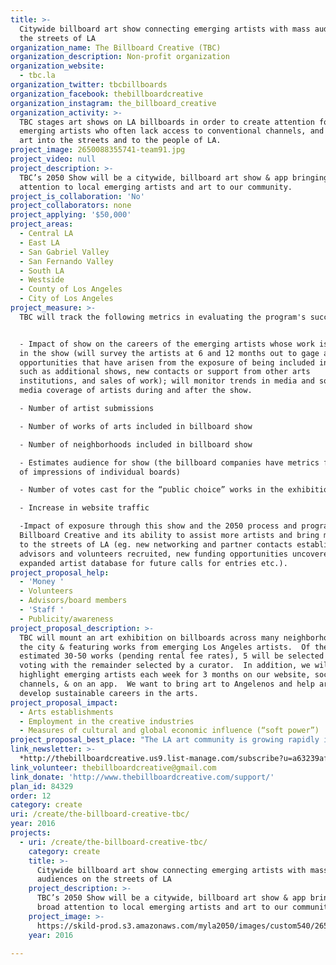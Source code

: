 ```yaml
---
title: >-
  Citywide billboard art show connecting emerging artists with mass audiences on
  the streets of LA
organization_name: The Billboard Creative (TBC)
organization_description: Non-profit organization
organization_website:
  - tbc.la
organization_twitter: tbcbillboards
organization_facebook: thebillboardcreative
organization_instagram: the_billboard_creative
organization_activity: >-
  TBC stages art shows on LA billboards in order to create attention for
  emerging artists who often lack access to conventional channels, and to bring
  art into the streets and to the people of LA.
project_image: 2650088355741-team91.jpg
project_video: null
project_description: >-
  TBC’s 2050 Show will be a citywide, billboard art show & app bringing broad
  attention to local emerging artists and art to our community.
project_is_collaboration: 'No'
project_collaborators: none
project_applying: '$50,000'
project_areas:
  - Central LA
  - East LA
  - San Gabriel Valley
  - San Fernando Valley
  - South LA
  - Westside
  - County of Los Angeles
  - City of Los Angeles
project_measure: >-
  TBC will track the following metrics in evaluating the program's success: 


  - Impact of show on the careers of the emerging artists whose work is included
  in the show (will survey the artists at 6 and 12 months out to gage additional
  opportunities that have arisen from the exposure of being included in the show
  such as additional shows, new contacts or support from other arts
  institutions, and sales of work); will monitor trends in media and social
  media coverage of artists during and after the show.   

  - Number of artist submissions

  - Number of works of arts included in billboard show

  - Number of neighborhoods included in billboard show

  - Estimates audience for show (the billboard companies have metrics for number
  of impressions of individual boards)

  - Number of votes cast for the “public choice” works in the exhibition

  - Increase in website traffic

  -Impact of exposure through this show and the 2050 process and program on The
  Billboard Creative and its ability to assist more artists and bring more art
  to the streets of LA (eg. new networking and partner contacts established, new
  advisors and volunteers recruited, new funding opportunities uncovered,
  expanded artist database for future calls for entries etc.).
project_proposal_help:
  - 'Money '
  - Volunteers
  - Advisors/board members
  - 'Staff '
  - Publicity/awareness
project_proposal_description: >-
  TBC will mount an art exhibition on billboards across many neighborhoods of
  the city & featuring works from emerging Los Angeles artists.  Of the
  estimated 30-50 works (pending rental fee rates), 5 will be selected by public
  voting with the remainder selected by a curator.  In addition, we will
  highlight emerging artists each week for 3 months on our website, social media
  channels, & on an app.  We want to bring art to Angelenos and help artists
  develop sustainable careers in the arts.
project_proposal_impact:
  - Arts establishments
  - Employment in the creative industries
  - Measures of cultural and global economic influence (“soft power”)
project_proposal_best_place: "The LA art community is growing rapidly in both in size and reputation.  This creates great opportunity but also great competition, especially for those who are young and unestablished.  It is difficult for a majority of artists to have their work seen and even more difficult to build a full-time career making art.  We think artists, and the conversations they and their work stimulate, are central to a vibrant, thoughtful community.  As such, our goal is to help shine light on emerging artists and to bring more art to Angelenos – connecting these two important constituencies.  Existing institutional channels of the art world are fundamental but leave many behind.  Our work is to help artists without access to traditional channels find outlets for their work and a leg up in their careers, and to help the residents of LA encounter art in their everyday lives.\n\n \nThe Billboard Creative (TBC) will help make LA the best place to create by:\n\n-\thelping to lift young and emerging LA artists above systemic obstacles to gaining exposure with art enthusiasts & mass audiences, as well as with members of the arts community who can help them in developing their careers.  \n-\texposing tens of thousands of Angelenos to public art without requiring them to make a special effort because billboard art is part of our daily commutes. According to the companies from which we rented billboards for our 2015 show, its 33 boards made 12 million impressions.\n-\tinspiring budding artists, including those in the segments of our population for whom traditional art exhibitions prove inaccessible for a variety of reasons, through widespread access to innovative art. \n-\tstimulating cultural conversations by bringing thought-provoking art on a massive scale to the streets of LA.\n- and, showcasing the work of LA artists in a quintessentially LA medium.  Billboards are intertwined with with the city's history & culture & let the city itself serve as gallery walls.\n\nThis grant would allow us to stage a second show in 2017 focused exclusively on LA-based emerging artists.  (TBC currently mounts 1 show per year that is open to artists from around the world.) \n\nFor the 2050 Billboard Art Show, we will open a call for submissions from LA artists.  We can accept art from all disciplines except for video art.  Works to be displayed in the show will be selected in two ways:  a curator will select approximately 25-45 works and residents of LA will vote to identify 5 “public choice” entries.  The exhibit will last one month.\n\nNew to TBC for this show will be a content feature on our website, social media streams, and app highlighting several emerging artists each week of 3 months.  This will allow us to help artists beyond those who are selected for the formal exhibition.  \n\nWe plan to bring art to as many communities of Los Angeles as possible by purchasing boards across the geography of LA and LA County. This will expose artists from diverse backgrounds to equally as diverse audiences."
link_newsletter: >-
  *http://thebillboardcreative.us9.list-manage.com/subscribe?u=a63239af6ea196a42bb73f03a&id=17667b4de2
link_volunteer: thebillboardcreative@gmail.com
link_donate: 'http://www.thebillboardcreative.com/support/'
plan_id: 84329
order: 12
category: create
uri: /create/the-billboard-creative-tbc/
year: 2016
projects:
  - uri: /create/the-billboard-creative-tbc/
    category: create
    title: >-
      Citywide billboard art show connecting emerging artists with mass
      audiences on the streets of LA
    project_description: >-
      TBC’s 2050 Show will be a citywide, billboard art show & app bringing
      broad attention to local emerging artists and art to our community.
    project_image: >-
      https://skild-prod.s3.amazonaws.com/myla2050/images/custom540/2650088355741-team91.jpg
    year: 2016

---
```

